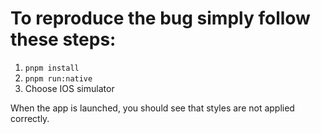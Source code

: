 # To reproduce the bug simply follow these steps:

1. `pnpm install`
2. `pnpm run:native`
3. Choose IOS simulator

When the app is launched, you should see that styles are not applied correctly.

